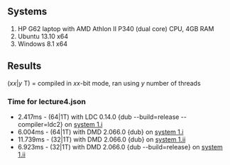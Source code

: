 ## Systems
1. HP G62 laptop with AMD Athlon II P340 (dual core) CPU, 4GB RAM
  1. Ubuntu 13.10 x64
  2. Windows 8.1 x64

## Results
(_xx_|_y_ T) = compiled in _xx_-bit mode, ran using _y_ number of threads
### Time for lecture4.json
+   2.417ms - (64|1T) with LDC 0.14.0	{dub --build=release --compiler=ldc2} on [system 1.i](#systems)
+   6.004ms - (64|1T) with DMD 2.066.0	{dub} on [system 1.i](#systems)
+  11.739ms - (32|1T) with DMD 2.066.0	{dub} on [system 1.ii](#systems)
+   6.923ms - (32|1T) with DMD 2.066.0	{dub --build=release} on [system 1.ii](#systems)
